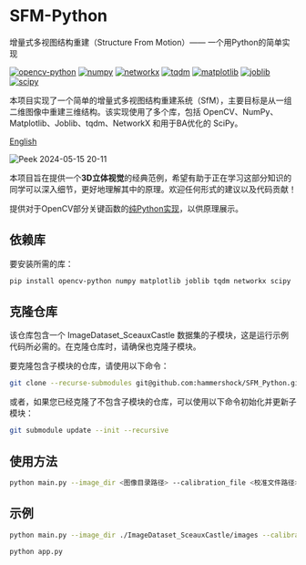 # SFM-Python
增量式多视图结构重建（Structure From Motion）—— 一个用Python的简单实现

[![opencv-python](https://img.shields.io/badge/opencv--python-4.9.0.80-blue)](https://pypi.org/project/opencv-python/)
[![numpy](https://img.shields.io/badge/numpy-1.26.4-orange)](https://pypi.org/project/numpy/)
[![networkx](https://img.shields.io/badge/networkx-3.3-yellow)](https://pypi.org/project/networkx/)
[![tqdm](https://img.shields.io/badge/tqdm-4.66.4-green)](https://pypi.org/project/tqdm/)
[![matplotlib](https://img.shields.io/badge/matplotlib-3.8.4-red)](https://pypi.org/project/matplotlib/)
[![joblib](https://img.shields.io/badge/joblib-1.4.2-purple)](https://pypi.org/project/joblib/)
[![scipy](https://img.shields.io/badge/scipy-1.13.0-lightgrey)](https://pypi.org/project/scipy/)

本项目实现了一个简单的增量式多视图结构重建系统（SfM），主要目标是从一组二维图像中重建三维结构。该实现使用了多个库，包括 OpenCV、NumPy、Matplotlib、Joblib、tqdm、NetworkX 和用于BA优化的 SciPy。

[English](README.md)

![Peek 2024-05-15 20-11](https://github.com/hammershock/SFM_Python/assets/109429530/ff11f797-2908-4f52-9696-47a0f6b7d1ff)

本项目旨在提供一个**3D立体视觉**的经典范例，希望有助于正在学习这部分知识的同学可以深入细节，更好地理解其中的原理。欢迎任何形式的建议以及代码贡献！

提供对于OpenCV部分关键函数的[纯Python实现](cv2_lite/)，以供原理展示。

## 依赖库

要安装所需的库：

```bash
pip install opencv-python numpy matplotlib joblib tqdm networkx scipy
```

## 克隆仓库

该仓库包含一个 ImageDataset_SceauxCastle 数据集的子模块，这是运行示例代码所必需的。在克隆仓库时，请确保也克隆子模块。

要克隆包含子模块的仓库，请使用以下命令：

```bash
git clone --recurse-submodules git@github.com:hammershock/SFM_Python.git
```

或者，如果您已经克隆了不包含子模块的仓库，可以使用以下命令初始化并更新子模块：

```bash
git submodule update --init --recursive
```

## 使用方法

```bash
python main.py --image_dir <图像目录路径> --calibration_file <校准文件路径> [--min_matches <最小匹配对数>] [--use_ba] [--ba_tol <束调整容差>] [--verbose <输出详细级别>]
```

## 示例

```bash
python main.py --image_dir ./ImageDataset_SceauxCastle/images --calibration_file ./ImageDataset_SceauxCastle/images/K.txt --min_matches 80
```

```bash
python app.py
```
